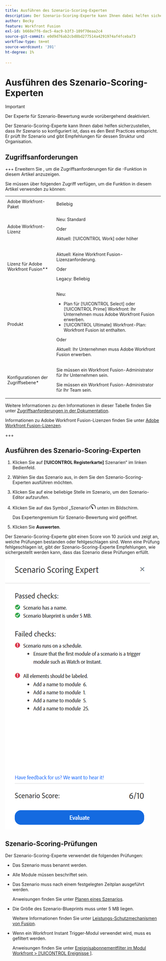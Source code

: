 ```yaml
---
title: Ausführen des Szenario-Scoring-Experten
description: Der Szenario-Scoring-Experte kann Ihnen dabei helfen sicherzustellen, dass Ihr Szenario so konfiguriert ist, dass es den Best Practices entspricht. Er prüft Ihr Szenario und gibt Empfehlungen für dessen Struktur und Organisation.
author: Becky
feature: Workfront Fusion
exl-id: b668e7f6-dac5-4ac9-b3f3-109f70eaa2c4
source-git-commit: e0d9d76ab2cbd8bd277514a4291974af4fceba73
workflow-type: tm+mt
source-wordcount: '391'
ht-degree: 1%

---
```


# Ausführen des Szenario-Scoring-Experten

>[!IMPORTANT]
>
>Der Experte für Szenario-Bewertung wurde vorübergehend deaktiviert.

Der Szenario-Scoring-Experte kann Ihnen dabei helfen sicherzustellen, dass Ihr Szenario so konfiguriert ist, dass es den Best Practices entspricht. Er prüft Ihr Szenario und gibt Empfehlungen für dessen Struktur und Organisation.

## Zugriffsanforderungen

+++ Erweitern Sie , um die Zugriffsanforderungen für die -Funktion in diesem Artikel anzuzeigen.

Sie müssen über folgenden Zugriff verfügen, um die Funktion in diesem Artikel verwenden zu können:

<table style="table-layout:auto">
 <col> 
 <col> 
 <tbody> 
  <tr> 
   <td role="rowheader">Adobe Workfront-Paket</td> 
   <td> <p>Beliebig</p> </td> 
  </tr> 
  <tr data-mc-conditions=""> 
   <td role="rowheader">Adobe Workfront-Lizenz</td> 
   <td> <p>Neu: Standard</p><p>Oder</p><p>Aktuell: [!UICONTROL Work] oder höher</p> </td> 
  </tr> 
  <tr> 
   <td role="rowheader">Lizenz für Adobe Workfront Fusion**</td> 
   <td>
   <p>Aktuell: Keine Workfront Fusion-Lizenzanforderung.</p>
   <p>Oder</p>
   <p>Legacy: Beliebig </p>
   </td> 
  </tr> 
  <tr> 
   <td role="rowheader">Produkt</td> 
   <td>
   <p>Neu:</p> <ul><li>Plan für [!UICONTROL Select] oder [!UICONTROL Prime] Workfront: Ihr Unternehmen muss Adobe Workfront Fusion erwerben.</li><li>[!UICONTROL Ultimate] Workfront-Plan: Workfront Fusion ist enthalten.</li></ul>
   <p>Oder</p>
   <p>Aktuell: Ihr Unternehmen muss Adobe Workfront Fusion erwerben.</p>
   </td> 
  </tr>
  <tr data-mc-conditions=""> 
   <td role="rowheader">Konfigurationen der Zugriffsebene*</td> 
   <td> 
     <p>Sie müssen ein Workfront Fusion-Administrator für Ihr Unternehmen sein.</p>
     <p>Sie müssen ein Workfront Fusion-Administrator für Ihr Team sein.</p>
   </td> 
  </tr> 
   </td> 
  </tr> 
 </tbody> 
</table>

Weitere Informationen zu den Informationen in dieser Tabelle finden Sie unter [Zugriffsanforderungen in der Dokumentation](/help/workfront-fusion/references/licenses-and-roles/access-level-requirements-in-documentation.md).

Informationen zu Adobe Workfront Fusion-Lizenzen finden Sie unter [Adobe Workfront Fusion-Lizenzen](/help/workfront-fusion/set-up-and-manage-workfront-fusion/licensing-operations-overview/license-automation-vs-integration.md).

+++

## Ausführen des Szenario-Scoring-Experten

1. Klicken Sie auf **[!UICONTROL Registerkarte]** Szenarien“ im linken Bedienfeld.
1. Wählen Sie das Szenario aus, in dem Sie den Szenario-Scoring-Experten ausführen möchten.
1. Klicken Sie auf eine beliebige Stelle im Szenario, um den Szenario-Editor aufzurufen.
1. Klicken Sie auf das Symbol „Szenario![Bewertungsexperte](assets/scoring-expert-icon.png) unten im Bildschirm.

   Das Expertengremium für Szenario-Bewertung wird geöffnet.
1. Klicken Sie **Auswerten**.

Der Szenario-Scoring-Experte gibt einen Score von 10 zurück und zeigt an, welche Prüfungen bestanden oder fehlgeschlagen sind. Wenn eine Prüfung fehlgeschlagen ist, gibt der Szenario-Scoring-Experte Empfehlungen, wie sichergestellt werden kann, dass das Szenario diese Prüfungen erfüllt.

![Szenario-Bewertung](assets/scenario-score.png)

## Szenario-Scoring-Prüfungen

Der Szenario-Scoring-Experte verwendet die folgenden Prüfungen:

* Das Szenario muss benannt werden.
* Alle Module müssen beschriftet sein.
* Das Szenario muss nach einem festgelegten Zeitplan ausgeführt werden.

  Anweisungen finden Sie unter [Planen eines Szenarios](/help/workfront-fusion/create-scenarios/config-scenarios-settings/schedule-a-scenario.md).
* Die Größe des Szenario-Blueprints muss unter 5 MB liegen.

  Weitere Informationen finden Sie unter [Leistungs-Schutzmechanismen von Fusion](/help/workfront-fusion/references/scenarios/fusion-performance-guardrails.md#scenarios).
* Wenn ein Workfront Instant Trigger-Modul verwendet wird, muss es gefiltert werden.

  Anweisungen finden Sie unter [Ereignisabonnementfilter im Modul Workfront > [!UICONTROL Ereignisse ]](/help/workfront-fusion/references/apps-and-modules/adobe-connectors/workfront-modules.md#event-subscription-filters-in-the-workfront--watch-events-modules).
